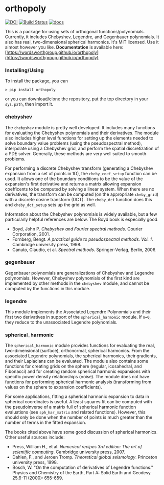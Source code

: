 # orthopoly

[![DOI](https://zenodo.org/badge/243561456.svg)](https://zenodo.org/badge/latestdoi/243561456)
[![Build Status](https://travis-ci.com/wordsworthgroup/orthopoly.svg?branch=master)](https://travis-ci.com/wordsworthgroup/orthopoly)
[![docs](https://img.shields.io/badge/docs-stable-blue)](https://wordsworthgroup.github.io/orthopoly/)

This is a package for using sets of orthogonal functions/polynomials. Currently, it includes Chebyshev, Legendre, and Gegenbauer polynomials. It also has real, two-dimensional spherical harmonics. It's MIT licensed. Use it almost however you like. **Documentation** is available here: [https://wordsworthgroup.github.io/orthopoly](https://wordsworthgroup.github.io/orthopoly)

### Installing/Using

To install the package, you can

	> pip install orthopoly

or you can download/clone the repository, put the top directory in your `sys.path`, then import it.

### chebyshev

The `chebyshev` module is pretty well developed. It includes many functions for evaluating the Chebyshev polynomials and their derivatives. The module also includes higher level functions for setting up the elements needed to solve boundary value problems (using the pseudospectral method), interpolate using a Chebyshev grid, and perform the spatial discretization of a PDE solver. Generally, these methods are very well suited to smooth problems.

For performing a discrete Chebyshev transform (generating a Chebyshev expansion from a set of points in 1D), the `cheby_coef_setup` function can be used. It allows one of the boundary conditions to be the value of the expansion's first derivative and returns a matrix allowing expansion coefficents to be computed by solving a linear system. When there are no derivatives, the transform can be computed (on the appropriate `cheby_grid`) with a discrete cosine transform (DCT). The `cheby_dct` function does this and `cheby_dct_setup` sets up the grid as well.

Information about the Chebyshev polynomials is widely available, but a few particularly helpful references are below. The Boyd book is especially good.

* Boyd, John P. *Chebyshev and Fourier spectral methods*. Courier Corporation, 2001.
* Fornberg, Bengt. *A practical guide to pseudospectral methods. Vol. 1*. Cambridge university press, 1998.
* Canuto, Claudio, et al. *Spectral methods*. Springer-Verlag, Berlin, 2006.

### gegenbauer

Gegenbauer polynomials are generalizations of Chebyshev and Legendre polynomials. However, Chebyshev polynomials of the first kind are implemented by other methods in the `chebyshev` module, and cannot be computed by the functions in this module.

### legendre

This module implements the Associated Legendre Polynomials and their first two derivatives in support of the `spherical_harmonic` module. If `m=0`, they reduce to the unassociated Legendre polynomials.

### spherical_harmonic

The `spherical_harmonic` module provides functions for evaluating the real, two-dimensional (surface), orthonormal, spherical harmonics.  From the associated Legendre polynomials, the spherical harmonics, their gradients, and their Laplacians can be evaluated. The module also contains some functions for creating grids on the sphere (regular, icosahedral, and Fibonacci) and for creating random spherical harmonic expansions with specific power density relationships (noise). The module does not have functions for performing spherical harmonic analysis (transforming from values on the sphere to expansion coefficients).

For some applications, fitting a spherical harmonic expansion to data in spherical coordinates is useful. A least squares fit can be computed with the pseudoinverse of a matrix full of spherical harmonic function evaluations (see `sph_har_matrix` and related functions). However, this should only be done when the number of points is much greater than the number of terms in the fitted expansion.

The books cited above have some good discussion of spherical harmonics. Other useful sources include:

* Press, William H., et al. *Numerical recipes 3rd edition: The art of scientific computing*. Cambridge university press, 2007.
* Dahlen, F., and Jeroen Tromp. *Theoretical global seismology*. Princeton university press, 1998.
* Bosch, W. "On the computation of derivatives of Legendre functions." Physics and Chemistry of the Earth, Part A: Solid Earth and Geodesy 25.9-11 (2000): 655-659.
